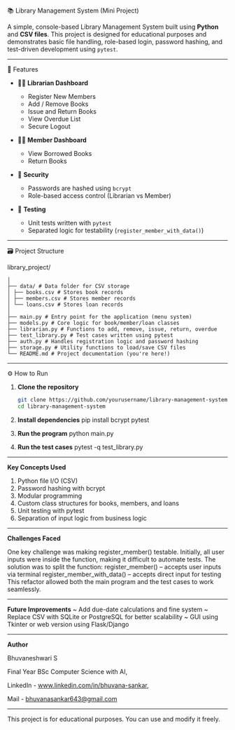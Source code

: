 📚 Library Management System (Mini Project)

A simple, console-based Library Management System built using **Python** and **CSV files**. This project is designed for educational purposes and demonstrates basic file handling, role-based login, password hashing, and test-driven development using `pytest`.

---

🚀 Features

- 👩‍💼 **Librarian Dashboard**
  - Register New Members
  - Add / Remove Books
  - Issue and Return Books
  - View Overdue List
  - Secure Logout

- 👨‍🎓 **Member Dashboard**
  - View Borrowed Books
  - Return Books

- 🔐 **Security**
  - Passwords are hashed using `bcrypt`
  - Role-based access control (Librarian vs Member)

- 🧪 **Testing**
  - Unit tests written with `pytest`
  - Separated logic for testability (`register_member_with_data()`)

---

🗃️ Project Structure

library_project/
```
│
├── data/ # Data folder for CSV storage
│ ├── books.csv # Stores book records
│ ├── members.csv # Stores member records
│ └── loans.csv # Stores loan records
│
├── main.py # Entry point for the application (menu system)
├── models.py # Core logic for book/member/loan classes
├── librarian.py # Functions to add, remove, issue, return, overdue
├── test_library.py # Test cases written using pytest
├── auth.py # Handles registration logic and password hashing
├── storage.py # Utility functions to load/save CSV files
└── README.md # Project documentation (you're here!)
```

---

⚙️ How to Run

1. **Clone the repository**
   ```bash
   git clone https://github.com/yourusername/library-management-system.git
   cd library-management-system
   
2. **Install dependencies**
   pip install bcrypt pytest
   
4. **Run the program**
    python main.py

5. **Run the test cases**
   pytest -q test_library.py

---

**Key Concepts Used**
1. Python file I/O (CSV)
2. Password hashing with bcrypt
3. Modular programming
4. Custom class structures for books, members, and loans
5. Unit testing with pytest
6. Separation of input logic from business logic

---

**Challenges Faced**

One key challenge was making register_member() testable. Initially, all user inputs were inside the function, making it difficult to automate tests. The solution was to split the function:
register_member() – accepts user inputs via terminal
register_member_with_data() – accepts direct input for testing
This refactor allowed both the main program and the test cases to work seamlessly.

---

**Future Improvements**
~ Add due-date calculations and fine system
~ Replace CSV with SQLite or PostgreSQL for better scalability
~ GUI using Tkinter or web version using Flask/Django

---

**Author**

Bhuvaneshwari S

Final Year BSc Computer Science with AI, 

LinkedIn - www.linkedin.com/in/bhuvana-sankar, 

Mail - bhuvanasankar643@gmail.com  

---

This project is for educational purposes. You can use and modify it freely.
